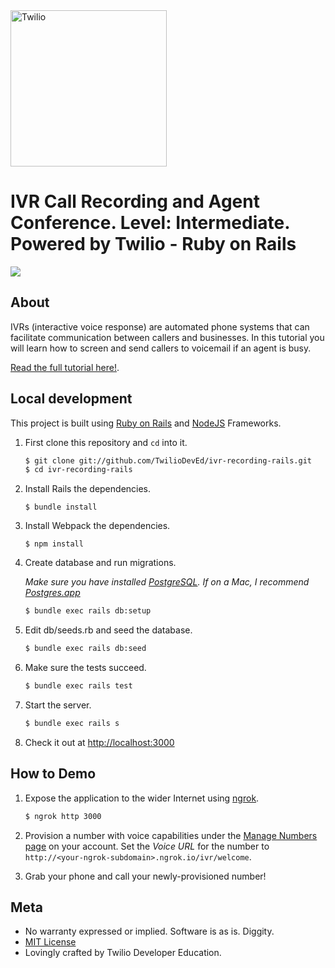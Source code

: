 <a  href="https://www.twilio.com">
<img  src="https://static0.twilio.com/marketing/bundles/marketing/img/logos/wordmark-red.svg"  alt="Twilio"  width="250"  />
</a>
 
# IVR Call Recording and Agent Conference. Level: Intermediate. Powered by Twilio - Ruby on Rails

![](https://github.com/TwilioDevEd/ivr-recording-rails/actions/workflows/build.yml/badge.svg)

## About

IVRs (interactive voice response) are automated phone systems that can
facilitate communication between callers and businesses. In this tutorial you
will learn how to screen and send callers to voicemail if an agent is busy.

[Read the full tutorial here!](https://www.twilio.com/docs/howto/walkthrough/ivr-screening/ruby/rails).

## Local development

This project is built using [Ruby on Rails](http://rubyonrails.org/) and [NodeJS](https://nodejs.org/en/) Frameworks.

1. First clone this repository and `cd` into it.

   ```bash
   $ git clone git://github.com/TwilioDevEd/ivr-recording-rails.git
   $ cd ivr-recording-rails
   ```

1. Install Rails the dependencies.
   ```
   $ bundle install
   ```

1. Install Webpack the dependencies.
   ```
   $ npm install
   ```

1. Create database and run migrations.

   _Make sure you have installed [PostgreSQL](http://www.postgresql.org/). If on a Mac, I recommend [Postgres.app](http://postgresapp.com)_

   ```bash
   $ bundle exec rails db:setup
   ```

1. Edit db/seeds.rb and seed the database.

   ```bash
   $ bundle exec rails db:seed
   ```

1. Make sure the tests succeed.

   ```bash
   $ bundle exec rails test
   ```

1. Start the server.

   ```bash
   $ bundle exec rails s
   ```

1. Check it out at [http://localhost:3000](http://localhost:3000)

## How to Demo

1. Expose the application to the wider Internet using [ngrok](https://ngrok.com/).

   ```bash
   $ ngrok http 3000
   ```

1. Provision a number with voice capabilities under the
   [Manage Numbers page](https://www.twilio.com/console/phone-numbers/incoming)
   on your account. Set the *Voice URL* for the number to
   `http://<your-ngrok-subdomain>.ngrok.io/ivr/welcome`.

1. Grab your phone and call your newly-provisioned number!

## Meta

* No warranty expressed or implied. Software is as is. Diggity.
* [MIT License](LICENSE)
* Lovingly crafted by Twilio Developer Education.
